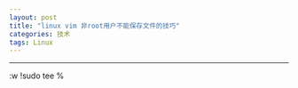 ```yaml
---
layout: post
title: "linux vim 非root用户不能保存文件的技巧"
categories: 技术
tags: Linux
---
```



---

:w !sudo tee %